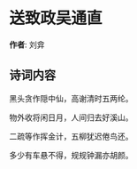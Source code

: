 # 送致政吴通直

**作者**: 刘弇

## 诗词内容

黑头贪作隠中仙，高谢清时五两纶。

物外收将闲日月，人间归去好溪山。

二疏等作挥金计，五柳犹迟倦鸟还。

多少有车悬不得，规规钟漏亦胡颜。

